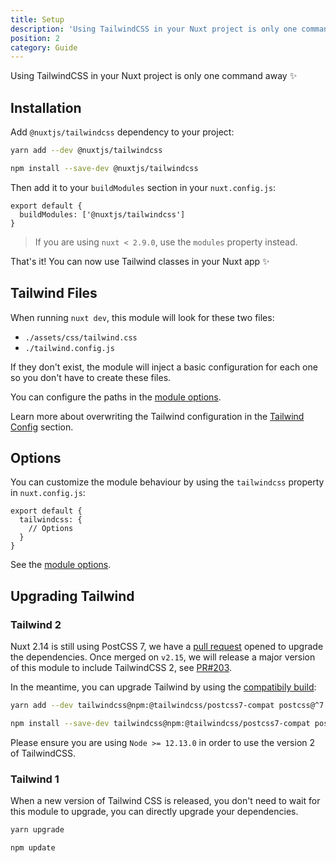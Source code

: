 ```yaml
---
title: Setup
description: 'Using TailwindCSS in your Nuxt project is only one command away'
position: 2
category: Guide
---
```


Using TailwindCSS in your Nuxt project is only one command away ✨

## Installation

Add `@nuxtjs/tailwindcss` dependency to your project:

<code-group>
  <code-block label="Yarn" active>

  ```bash
  yarn add --dev @nuxtjs/tailwindcss
  ```

  </code-block>
  <code-block label="NPM">

  ```bash
  npm install --save-dev @nuxtjs/tailwindcss
  ```

  </code-block>
</code-group>

Then add it to your `buildModules` section in your `nuxt.config.js`:

```js{}[nuxt.config.js]
export default {
  buildModules: ['@nuxtjs/tailwindcss']
}
```

> If you are using `nuxt < 2.9.0`, use the `modules` property instead.

<alert type="success">

That's it! You can now use Tailwind classes in your Nuxt app ✨

</alert>

## Tailwind Files

When running `nuxt dev`, this module will look for these two files:

- `./assets/css/tailwind.css`
- `./tailwind.config.js`

If they don't exist, the module will inject a basic configuration for each one so you don't have to create these files.

<alert type="info">

You can configure the paths in the [module options](/options).

</alert>

Learn more about overwriting the Tailwind configuration in the [Tailwind Config](/tailwind-config) section.

## Options

You can customize the module behaviour by using the `tailwindcss` property in `nuxt.config.js`:

```js{}[nuxt.config.js]
export default {
  tailwindcss: {
    // Options
  }
}
```

See the [module options](/options).

## Upgrading Tailwind

### Tailwind 2

Nuxt 2.14 is still using PostCSS 7, we have a [pull request](https://github.com/nuxt/nuxt.js/pull/8346) opened to upgrade the dependencies. Once merged on `v2.15`, we will release a major version of this module to include TailwindCSS 2, see [PR#203](https://github.com/nuxt-community/tailwindcss-module/pull/203).

In the meantime, you can upgrade Tailwind by using the [compatibily build](https://tailwindcss.com/docs/installation#post-css-7-compatibility-build):

<code-group>
  <code-block label="Yarn" active>

  ```bash
  yarn add --dev tailwindcss@npm:@tailwindcss/postcss7-compat postcss@^7 autoprefixer@^9
  ```

  </code-block>
  <code-block label="NPM">

  ```bash
  npm install --save-dev tailwindcss@npm:@tailwindcss/postcss7-compat postcss@^7 autoprefixer@^9
  ```

  </code-block>
</code-group>

Please ensure you are using `Node >= 12.13.0` in order to use the version 2 of TailwindCSS.

### Tailwind 1

When a new version of Tailwind CSS is released, you don't need to wait for this module to upgrade, you can directly upgrade your dependencies.

<code-group>
  <code-block label="Yarn" active>

  ```bash
  yarn upgrade
  ```

  </code-block>
  <code-block label="NPM">

  ```bash
  npm update
  ```

  </code-block>
</code-group>
